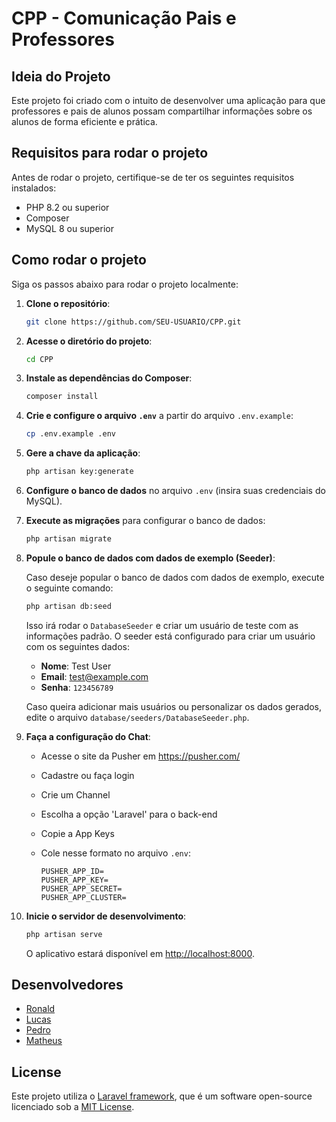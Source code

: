 # CPP - Comunicação Pais e Professores

## Ideia do Projeto

Este projeto foi criado com o intuito de desenvolver uma aplicação para que professores e pais de alunos possam compartilhar informações sobre os alunos de forma eficiente e prática.

## Requisitos para rodar o projeto

Antes de rodar o projeto, certifique-se de ter os seguintes requisitos instalados:

- PHP 8.2 ou superior
- Composer
- MySQL 8 ou superior

## Como rodar o projeto

Siga os passos abaixo para rodar o projeto localmente:

1. **Clone o repositório**:

    ```bash
    git clone https://github.com/SEU-USUARIO/CPP.git
    ```

2. **Acesse o diretório do projeto**:

    ```bash
    cd CPP
    ```

3. **Instale as dependências do Composer**:

    ```bash
    composer install
    ```

4. **Crie e configure o arquivo `.env`** a partir do arquivo `.env.example`:

    ```bash
    cp .env.example .env
    ```

5. **Gere a chave da aplicação**:

    ```bash
    php artisan key:generate
    ```

6. **Configure o banco de dados** no arquivo `.env` (insira suas credenciais do MySQL).

7. **Execute as migrações** para configurar o banco de dados:

    ```bash
    php artisan migrate
    ```

8. **Popule o banco de dados com dados de exemplo (Seeder)**:

    Caso deseje popular o banco de dados com dados de exemplo, execute o seguinte comando:

    ```bash
    php artisan db:seed
    ```

    Isso irá rodar o `DatabaseSeeder` e criar um usuário de teste com as informações padrão. O seeder está configurado para criar um usuário com os seguintes dados:

    - **Nome**: Test User
    - **Email**: test@example.com
    - **Senha**: `123456789`

    Caso queira adicionar mais usuários ou personalizar os dados gerados, edite o arquivo `database/seeders/DatabaseSeeder.php`.

9. **Faça a configuração do Chat**:

    - Acesse o site da Pusher em https://pusher.com/
    - Cadastre ou faça login
    - Crie um Channel
    - Escolha a opção 'Laravel' para o back-end
    - Copie a App Keys
    - Cole nesse formato no arquivo ```.env```:
       
       ```
       PUSHER_APP_ID=
       PUSHER_APP_KEY=
       PUSHER_APP_SECRET=
       PUSHER_APP_CLUSTER=
       ```

10. **Inicie o servidor de desenvolvimento**:

    ```bash
    php artisan serve
    ```

    O aplicativo estará disponível em [http://localhost:8000](http://localhost:8000).

## Desenvolvedores

- [Ronald](https://github.com/Ronald27Dev)
- [Lucas](https://github.com/lmoliiveira)
- [Pedro](https://github.com/pedroazevedoc)
- [Matheus](https://github.com/MatheusRamosSilver)

## License

Este projeto utiliza o [Laravel framework](https://laravel.com/), que é um software open-source licenciado sob a [MIT License](https://opensource.org/licenses/MIT).
